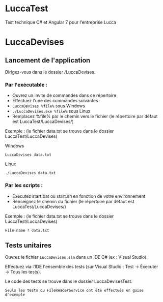# LuccaTest

Test technique C# et Angular 7 pour l'entreprise Lucca

# LuccaDevises

## Lancement de l'application

Dirigez-vous dans le dossier /LuccaDevises.

### Par l'exécutable :

* Ouvrez un invite de commandes dans ce répertoire
* Effectuez l'une des commandes suivantes : 
* `LuccaDevises %file%` sous Windows
* `./LuccaDevises.exe %file%` sous Linux
* Remplacez %file% par le chemin vers le fichier (le répertoire par défaut est LuccaTest/LuccaDevises/)

Exemple : (le fichier data.txt se trouve dans le dossier LuccaTest/LuccaDevises)

Windows
```
LuccaDevises data.txt
```
Linux
```
./LuccaDevises data.txt
```

### Par les scripts :

* Executez start.bat ou start.sh en fonction de votre environnement
* Renseignez le chemin du fichier (le répertoire par défaut est LuccaTest/LuccaDevises/)

Exemple : (le fichier data.txt se trouve dans le dossier LuccaTest/LuccaDevises)

```
File name ? data.txt
```

## Tests unitaires

Ouvrez le fichier `LuccaDevises.sln` dans un IDE C# (ex : Visual Studio).

Effectuez via l'IDE l'ensemble des tests (sur Visual Studio : Test -> Éxecuter -> Tous les tests).

Le code des tests se trouve dans le dossier LuccaDevisesTest.

```
Seuls les tests du FileReaderService ont été effectués en guise d'exemple
```

